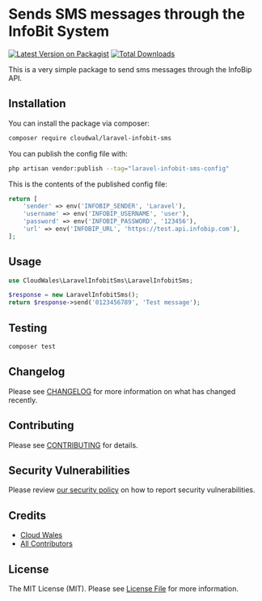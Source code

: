 # Sends SMS messages through the InfoBit System

[![Latest Version on Packagist](https://img.shields.io/packagist/v/cloudwal/laravel-infobit-sms.svg?style=flat-square)](https://packagist.org/packages/cloudwal/laravel-infobit-sms)
[![Total Downloads](https://img.shields.io/packagist/dt/cloudwal/laravel-infobit-sms.svg?style=flat-square)](https://packagist.org/packages/cloudwal/laravel-infobit-sms)

This is a very simple package to send sms messages through the InfoBip API.

## Installation

You can install the package via composer:

```bash
composer require cloudwal/laravel-infobit-sms
```

You can publish the config file with:

```bash
php artisan vendor:publish --tag="laravel-infobit-sms-config"
```

This is the contents of the published config file:

```php
return [
    'sender' => env('INFOBIP_SENDER', 'Laravel'),
    'username' => env('INFOBIP_USERNAME', 'user'),
    'password' => env('INFOBIP_PASSWORD', '123456'),
    'url' => env('INFOBIP_URL', 'https://test.api.infobip.com'),
];
```

## Usage

```php
use CloudWales\LaravelInfobitSms\LaravelInfobitSms;

$response = new LaravelInfobitSms();
return $response->send('0123456789', 'Test message');

```

## Testing

```bash
composer test
```

## Changelog

Please see [CHANGELOG](CHANGELOG.md) for more information on what has changed recently.

## Contributing

Please see [CONTRIBUTING](CONTRIBUTING.md) for details.

## Security Vulnerabilities

Please review [our security policy](../../security/policy) on how to report security vulnerabilities.

## Credits

- [Cloud Wales](https://www.cloud-wales.co.uk)
- [All Contributors](../../contributors)

## License

The MIT License (MIT). Please see [License File](LICENSE.md) for more information.
